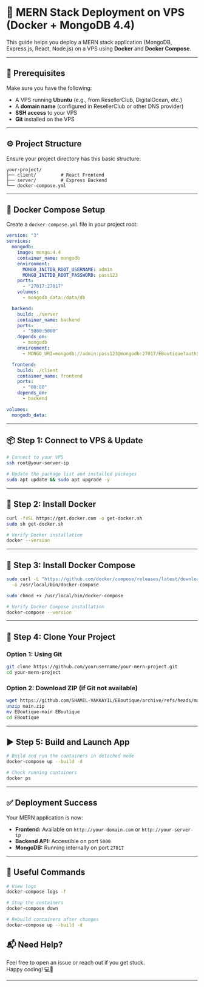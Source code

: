 
# 🚀 MERN Stack Deployment on VPS (Docker + MongoDB 4.4)

This guide helps you deploy a MERN stack application (MongoDB, Express.js, React, Node.js) on a VPS using **Docker** and **Docker Compose**.

---

## 🧰 Prerequisites

Make sure you have the following:

- A VPS running **Ubuntu** (e.g., from ResellerClub, DigitalOcean, etc.)
- A **domain name** (configured in ResellerClub or other DNS provider)
- **SSH access** to your VPS
- **Git** installed on the VPS

---

## ⚙️ Project Structure

Ensure your project directory has this basic structure:

```
your-project/
├── client/         # React Frontend
├── server/         # Express Backend
└── docker-compose.yml
```

---

## 🐳 Docker Compose Setup

Create a `docker-compose.yml` file in your project root:

```yaml
version: "3"
services:
  mongodb:
    image: mongo:4.4
    container_name: mongodb
    environment:
      MONGO_INITDB_ROOT_USERNAME: admin
      MONGO_INITDB_ROOT_PASSWORD: pass123
    ports:
      - "27017:27017"
    volumes:
      - mongodb_data:/data/db

  backend:
    build: ./server
    container_name: backend
    ports:
      - "5000:5000"
    depends_on:
      - mongodb
    environment:
      - MONGO_URI=mongodb://admin:pass123@mongodb:27017/EBoutique?authSource=admin

  frontend:
    build: ./client
    container_name: frontend
    ports:
      - "80:80"
    depends_on:
      - backend

volumes:
  mongodb_data:
```

---

## 📦 Step 1: Connect to VPS & Update

```bash
# Connect to your VPS
ssh root@your-server-ip

# Update the package list and installed packages
sudo apt update && sudo apt upgrade -y
```

---

## 🐋 Step 2: Install Docker

```bash
curl -fsSL https://get.docker.com -o get-docker.sh
sudo sh get-docker.sh

# Verify Docker installation
docker --version
```

---

## 🔧 Step 3: Install Docker Compose

```bash
sudo curl -L "https://github.com/docker/compose/releases/latest/download/docker-compose-$(uname -s)-$(uname -m)" \
  -o /usr/local/bin/docker-compose

sudo chmod +x /usr/local/bin/docker-compose

# Verify Docker Compose installation
docker-compose --version
```

---

## 📁 Step 4: Clone Your Project

### Option 1: Using Git

```bash
git clone https://github.com/yourusername/your-mern-project.git
cd your-mern-project
```

### Option 2: Download ZIP (if Git not available)

```bash
wget https://github.com/SHAMIL-VAKKAYIL/EBoutique/archive/refs/heads/main.zip
unzip main.zip
mv EBoutique-main EBoutique
cd EBoutique
```

---

## ▶️ Step 5: Build and Launch App

```bash
# Build and run the containers in detached mode
docker-compose up --build -d

# Check running containers
docker ps
```

---

## ✅ Deployment Success

Your MERN application is now:

- **Frontend:** Available on `http://your-domain.com` or `http://your-server-ip`
- **Backend API:** Accessible on port `5000`
- **MongoDB:** Running internally on port `27017`

---

## 🧹 Useful Commands

```bash
# View logs
docker-compose logs -f

# Stop the containers
docker-compose down

# Rebuild containers after changes
docker-compose up --build -d
```

## 📬 Need Help?

Feel free to open an issue or reach out if you get stuck.  
Happy coding! 💻🚀

---
